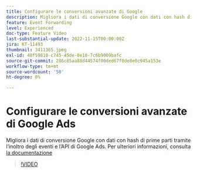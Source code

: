 ```yaml
---
title: Configurare le conversioni avanzate di Google
description: Migliora i dati di conversione Google con dati con hash di prime parti tramite l’inoltro degli eventi e l’API di Google Ads.
feature: Event Forwarding
level: Experienced
doc-type: Feature Video
last-substantial-update: 2022-11-15T00:00:00Z
jira: KT-11493
thumbnail: 3411365.jpeg
exl-id: 48f59810-c745-45de-8e10-7c6b9009bafc
source-git-commit: 286c85aa88d44574f00ded67f0de8e0c945a153e
workflow-type: tm+mt
source-wordcount: '50'
ht-degree: 0%

---
```


# Configurare le conversioni avanzate di Google Ads

Migliora i dati di conversione Google con dati con hash di prime parti tramite l’inoltro degli eventi e l’API di Google Ads. Per ulteriori informazioni, consulta [la documentazione](https://experienceleague.adobe.com/docs/experience-platform/tags/extensions/adobe/google-ads-enhanced-conversions/overview.html)

>[!VIDEO](https://video.tv.adobe.com/v/3411365/?learn=on&enablevpops)

